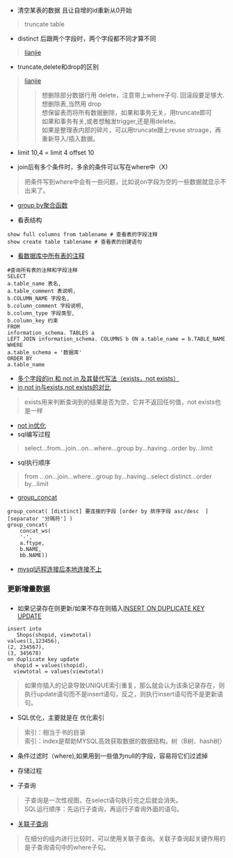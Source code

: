 * 清空某表的数据 且让自增的id重新从0开始
> truncate table

* distinct 后跟两个字段时，两个字段都不同才算不同
> [lianjie ](https://blog.csdn.net/djun100/article/details/10452165)

* truncate,delete和drop的区别
> [lianjie](https://www.cnblogs.com/SaraMoring/p/5607537.html)
>> 想删除部分数据行用 delete，注意带上where子句. 回滚段要足够大.  
>> 想删除表,当然用 drop  
>> 想保留表而将所有数据删除，如果和事务无关，用truncate即可  
>> 如果和事务有关,或者想触发trigger,还是用delete。  
>> 如果是整理表内部的碎片，可以用truncate跟上reuse stroage，再重新导入/插入数据。

* limit 10,4 = limit 4 offset 10

* join后有多个条件时，多余的条件可以写在where中（X)
> 把条件写到where中会有一些问题，比如说on字段为空的一些数据就显示不出来了。

* [group by聚合函数](https://www.cnblogs.com/geaozhang/p/6745147.html)


* 看表结构
```
show full columns from tablename # 查看表的字段注释
show create table tablename # 查看表的创建语句
```
* [看数据库中所有表的注释](https://www.cnblogs.com/xphdbky/p/7047878.html)
```mysql
#查询所有表的注释和字段注释
SELECT
a.table_name 表名,
a.table_comment 表说明,
b.COLUMN_NAME 字段名,
b.column_comment 字段说明,
b.column_type 字段类型,
b.column_key 约束
FROM
information_schema. TABLES a
LEFT JOIN information_schema. COLUMNS b ON a.table_name = b.TABLE_NAME
WHERE
a.table_schema = '数据库'
ORDER BY
a.table_name
```
* [多个字段的in 和 not in 及其替代写法（exists，not exists）](https://blog.csdn.net/weixin_41287692/article/details/80049631)
* [in,not in与exists,not exists的对比](https://blog.csdn.net/dingweiye123/article/details/81005470)
> exists用来判断查询到的结果是否为空，它并不返回任何值，not exists也是一样
* [not in优化](https://blog.csdn.net/pcwblover008/article/details/80015855)
* sql编写过程
> select...from...join...on...where...group by...having...order by...limit
* sql执行顺序
> from ...on...join...where...group by...having...select distinct...order by...limit


* [group_concat](https://www.cnblogs.com/rxhuiu/p/9134009.html)
```
group_concat( [distinct] 要连接的字段 [order by 排序字段 asc/desc  ] [separator '分隔符'] )
group_concat(
	concat_ws(
	'-',
	a.ftype,
	b.NAME,
	bb.NAME))
```
* [mysql远程连接后本地连接不上](https://blog.csdn.net/qq_38709999/article/details/86554619)
### 更新增量数据
### 
* 如果记录存在则更新/如果不存在则插入[INSERT ON DUPLICATE KEY UPDATE](https://cloud.tencent.com/developer/article/1375845)
```
insert into
   Shops(shopid, viewtotal)  
values(1,123456),  
(2, 234567), 
(3, 345678) 
on duplicate key update
  shopid = values(shopid), 
  viewtotal = values(viewtotal)

```
> 如果你插入的记录导致UNIQUE索引重复，那么就会认为该条记录存在，则执行update语句而不是insert语句，反之，则执行insert语句而不是更新语句。

* SQL优化，主要就是在 优化索引
> 索引：相当于书的目录  
> 索引：index是帮助MYSQL高效获取数据的数据结构。树（B树、hash树）

* 条件过滤时（where),如果用到一些值为null的字段，容易将它们过滤掉

* 存储过程

* 子查询
> 子查询是一次性视图，在select语句执行完之后就会消失。  
> SQL运行顺序：先运行子查询，再运行子查询外面的语句。  
* [关联子查询](https://zhuanlan.zhihu.com/p/93768619)
> 在细分的组内进行比较时，可以使用关联子查询。关联子查询起关键作用的是子查询语句中的where子句。

